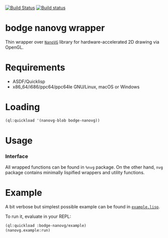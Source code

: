 [![Build Status](https://travis-ci.org/borodust/bodge-nanovg.svg)](https://travis-ci.org/borodust/bodge-nanovg) [![Build status](https://ci.appveyor.com/api/projects/status/69a7291wf5vcshwf?svg=true)](https://ci.appveyor.com/project/borodust/bodge-nanovg)

# bodge nanovg wrapper

Thin wrapper over [`NanoVG`](https://github.com/memononen/nanovg/) library for hardware-accelerated 2D drawing via OpenGL.


# Requirements

* ASDF/Quicklisp
* x86_64/i686/ppc64/ppc64le GNU/Linux, macOS or Windows


# Loading
```lisp
(ql:quickload '(nanovg-blob bodge-nanovg))
```

# Usage

### Interface
All wrapped functions can be found in `%nvg` package. On the other hand, `nvg` package
contains minimally lispified wrappers and utility functions.


# Example
A bit verbose but simplest possible example can be found in [`example.lisp`](example.lisp).


To run it, evaluate in your REPL:
```lisp
(ql:quickload :bodge-nanovg/example)
(nanovg.example:run)
```
